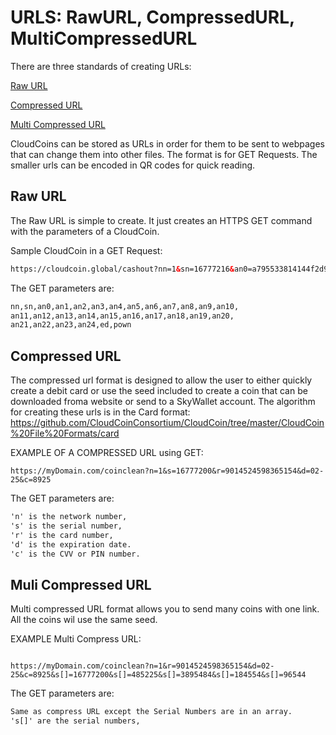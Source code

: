 # URLS: RawURL, CompressedURL, MultiCompressedURL

There are three standards of creating URLs:

[Raw URL](README.md#raw-url)

[Compressed URL](README.md#compressed-url)

[Multi Compressed URL](README.md#multi-compressed-url)


CloudCoins can be stored as URLs in order for them to be sent to webpages that can change them into other files. 
The format is for GET Requests. The smaller urls can be encoded in QR codes for quick reading. 

## Raw URL

The Raw URL is simple to create. It just creates an HTTPS GET command with the parameters of a CloudCoin. 

Sample CloudCoin in a GET Request: 

```html
https://cloudcoin.global/cashout?nn=1&sn=16777216&an0=a795533814144f2d9f4e86bfc30f5760&an1=a795533814144f2d9f4e86bfc30f5760&an2=a795533814144f2d9f4e86bfc30f5760&an3=a795533814144f2d9f4e86bfc30f5760&an4=a795533814144f2d9f4e86bfc30f5760&an5=a795533814144f2d9f4e86bfc30f5760&an6=a795533814144f2d9f4e86bfc30f5760&an7=a795533814144f2d9f4e86bfc30f5760&an8=a795533814144f2d9f4e86bfc30f5760&an9=a795533814144f2d9f4e86bfc30f5760&an10=a795533814144f2d9f4e86bfc30f5760&an11=a795533814144f2d9f4e86bfc30f5760&an12=a795533814144f2d9f4e86bfc30f5760&an13=a795533814144f2d9f4e86bfc30f5760&an14=a795533814144f2d9f4e86bfc30f5760&an15=a795533814144f2d9f4e86bfc30f5760&an16=a795533814144f2d9f4e86bfc30f5760&an17=a795533814144f2d9f4e86bfc30f5760&an18=a795533814144f2d9f4e86bfc30f5760&an19=a795533814144f2d9f4e86bfc30f5760&an20=a795533814144f2d9f4e86bfc30f5760&an21=a795533814144f2d9f4e86bfc30f5760&an22=a795533814144f2d9f4e86bfc30f5760&an23=a795533814144f2d9f4e86bfc30f5760&an24=a795533814144f2d9f4e86bfc30f5760&ed=02-25&pown=uuuuuuuuuuuuuuuuuuuuuuuuu

```
The GET parameters are:
```html
nn,sn,an0,an1,an2,an3,an4,an5,an6,an7,an8,an9,an10,
an11,an12,an13,an14,an15,an16,an17,an18,an19,an20,
an21,an22,an23,an24,ed,pown
```
## Compressed URL

The compressed url format is designed to allow the user to either quickly create a debit card or use the seed included to create a coin that can be downloaded froma website or send to a SkyWallet account. The algorithm for creating these urls is in the Card format: 
https://github.com/CloudCoinConsortium/CloudCoin/tree/master/CloudCoin%20File%20Formats/card

EXAMPLE OF A COMPRESSED URL using GET:
```http
https://myDomain.com/coinclean?n=1&s=16777200&r=9014524598365154&d=02-25&c=8925
```
The GET parameters are:
```html
'n' is the network number, 
's' is the serial number, 
'r' is the card number, 
'd' is the expiration date. 
'c' is the CVV or PIN number. 
```

## Muli Compressed URL
Multi compressed URL format allows you to send many coins with one link. All the coins wil use the same seed.

EXAMPLE Multi Compress URL:
```http

https://myDomain.com/coinclean?n=1&r=9014524598365154&d=02-25&c=8925&s[]=16777200&s[]=485225&s[]=3895484&s[]=184554&s[]=96544

```
The GET parameters are:
```html
Same as compress URL except the Serial Numbers are in an array. 
's[]' are the serial numbers, 

```



